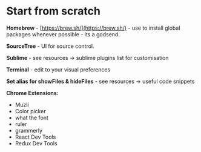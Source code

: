 # Start from scratch

**Homebrew** - [https://brew.sh/](https://brew.sh/) - use to install global packages whenever possible - its a godsend.

**SourceTree** - UI for source control.

**Sublime** - see resources -&gt; sublime plugins list for customisation

**Terminal** - edit to your visual preferences

**Set alias for showFiles & hideFiles** - see resources -&gt; useful code snippets

**Chrome Extensions:**

* Muzli
* Color picker
* what the font
* ruler
* grammerly
* React Dev Tools
* Redux Dev Tools

